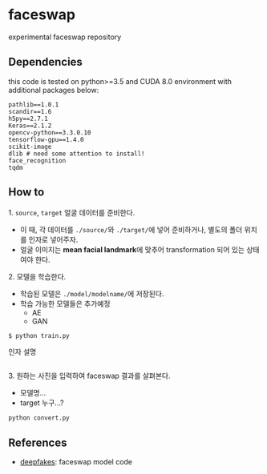 # faceswap
experimental faceswap repository

## Dependencies
this code is tested on python>=3.5 and CUDA 8.0 environment with additional packages below:

```
pathlib==1.0.1
scandir==1.6
h5py==2.7.1
Keras==2.1.2
opencv-python==3.3.0.10
tensorflow-gpu==1.4.0
scikit-image
dlib # need some attention to install!
face_recognition
tqdm
```

## How to

1\. `source`, `target` 얼굴 데이터를 준비한다.

- 이 때, 각 데이터를 `./source/`와 `./target/`에 넣어 준비하거나, 별도의 폴더 위치를 인자로 넣어주자.
- 얼굴 이미지는 **mean facial landmark**에 맞추어 transformation 되어 있는 상태여야 한다.

2\. 모델을 학습한다.

- 학습된 모델은 `./model/modelname/`에 저장된다.
- 학습 가능한 모델들은 추가예정
  - AE
  - GAN

```bash
$ python train.py
```

인자 설명

```usage statement

```

3\. 원하는 사진을 입력하여 faceswap 결과를 살펴본다.

- 모델명...
- target 누구...?

```
python convert.py
```

## References
- [deepfakes](https://github.com/deepfakes/faceswap): faceswap model code
